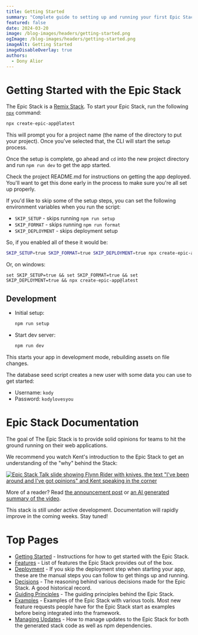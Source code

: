 ```yaml
---
title: Getting Started
summary: "Complete guide to setting up and running your first Epic Stack application"
featured: false
date: 2024-03-20
image: /blog-images/headers/getting-started.png
ogImage: /blog-images/headers/getting-started.png
imageAlt: Getting Started
imageDisableOverlay: true
authors:
  - Dony Alior
---
```


# Getting Started with the Epic Stack

The Epic Stack is a [Remix Stack](https://remix.run/stacks). To start your Epic
Stack, run the following [`npx`](https://docs.npmjs.com/cli/v9/commands/npx)
command:

```sh
npx create-epic-app@latest
```

This will prompt you for a project name (the name of the directory to put your
project). Once you've selected that, the CLI will start the setup process.

Once the setup is complete, go ahead and `cd` into the new project directory and
run `npm run dev` to get the app started.

Check the project README.md for instructions on getting the app deployed. You'll
want to get this done early in the process to make sure you're all set up
properly.

If you'd like to skip some of the setup steps, you can set the following
environment variables when you run the script:

- `SKIP_SETUP` - skips running `npm run setup`
- `SKIP_FORMAT` - skips running `npm run format`
- `SKIP_DEPLOYMENT` - skips deployment setup

So, if you enabled all of these it would be:

```sh
SKIP_SETUP=true SKIP_FORMAT=true SKIP_DEPLOYMENT=true npx create-epic-app@latest
```

Or, on windows:

```
set SKIP_SETUP=true && set SKIP_FORMAT=true && set SKIP_DEPLOYMENT=true && npx create-epic-app@latest
```

## Development

- Initial setup:

  ```sh
  npm run setup
  ```

- Start dev server:

  ```sh
  npm run dev
  ```

This starts your app in development mode, rebuilding assets on file changes.

The database seed script creates a new user with some data you can use to get
started:

- Username: `kody`
- Password: `kodylovesyou`


# Epic Stack Documentation

The goal of The Epic Stack is to provide solid opinions for teams to hit the
ground running on their web applications.

We recommend you watch Kent's introduction to the Epic Stack to get an
understanding of the "why" behind the Stack:

[![Epic Stack Talk slide showing Flynn Rider with knives, the text "I've been around and I've got opinions" and Kent speaking in the corner](https://github-production-user-asset-6210df.s3.amazonaws.com/1500684/277818553-47158e68-4efc-43ae-a477-9d1670d4217d.png)](https://www.epicweb.dev/talks/the-epic-stack)

More of a reader? Read [the announcement post](https://epicweb.dev/epic-stack)
or
[an AI generated summary of the video](https://www.summarize.tech/www.youtube.com/watch?v=yMK5SVRASxM).

This stack is still under active development. Documentation will rapidly improve
in the coming weeks. Stay tuned!

# Top Pages

- [Getting Started](./getting-started.md) - Instructions for how to get started
  with the Epic Stack.
- [Features](./features.md) - List of features the Epic Stack provides out of
  the box.
- [Deployment](./deployment.md) - If you skip the deployment step when starting
  your app, these are the manual steps you can follow to get things up and
  running.
- [Decisions](./decisions/README.md) - The reasoning behind various decisions
  made for the Epic Stack. A good historical record.
- [Guiding Principles](./guiding-principles.md) - The guiding principles behind
  the Epic Stack.
- [Examples](./examples.md) - Examples of the Epic Stack with various tools.
  Most new feature requests people have for the Epic Stack start as examples
  before being integrated into the framework.
- [Managing Updates](./managing-updates.md) - How to manage updates to the Epic
  Stack for both the generated stack code as well as npm dependencies.
